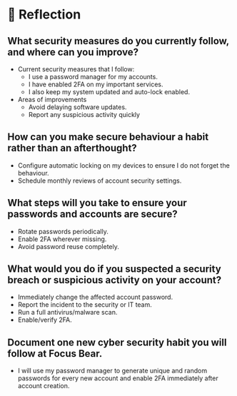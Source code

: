 # 📝 Reflection

## What security measures do you currently follow, and where can you improve?
- Current security measures that I follow:
    - I use a password manager for my accounts.
    - I have enabled 2FA on my important services.
    - I also keep my system updated and auto-lock enabled.
- Areas of improvements
    - Avoid delaying software updates.
    - Report any suspicious activity quickly

## How can you make secure behaviour a habit rather than an afterthought?
- Configure automatic locking on my devices to ensure I do not forget the behaviour.
- Schedule monthly reviews of account security settings.

## What steps will you take to ensure your passwords and accounts are secure?
- Rotate passwords periodically.
- Enable 2FA wherever missing.
- Avoid password reuse completely.

## What would you do if you suspected a security breach or suspicious activity on your account?
- Immediately change the affected account password.
- Report the incident to the security or IT team.
- Run a full antivirus/malware scan.
- Enable/verify 2FA.

## Document one new cyber security habit you will follow at Focus Bear.
- I will use my password manager to generate unique and random passwords for every new account and enable 2FA immediately after account creation.

